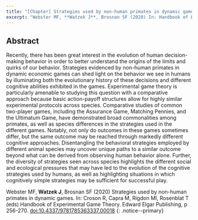 ```yaml
---
title: "[Chapter] Strategies used by non-human primates in dynamic games"
excerpt: "Webster MF, **Watzek J**, Brosnan SF (2020) In: Handbook of Experimental Game Theory"
---
```


## Abstract

Recently, there has been great interest in the evolution of human decision-making behavior in order to better understand the origins of the limits and quirks of our behavior. Strategies evidenced by non-human primates in dynamic economic games can shed light on the behavior we see in humans by illuminating both the evolutionary history of these decisions and different cognitive abilities exhibited in the games. Experimental game theory is particularly amenable to studying this question with a comparative approach because basic action-payoff structures allow for highly similar experimental protocols across species. Comparative studies of common two-player games, including the Assurance Game, Matching Pennies, and the Ultimatum Game, have demonstrated broad commonalities among primates, as well as species differences in the strategies used in the different games. Notably, not only do outcomes in these games sometimes differ, but the same outcome may be reached through markedly different cognitive approaches. Disentangling the behavioral strategies employed by different animal species may uncover unique paths to a similar outcome beyond what can be derived from observing human behavior alone. Further, the diversity of strategies seen across species highlights the different social and ecological pressures that may have led to the evolution of the cognitive strategies used by humans, as well as highlighting situations in which cognitively simple strategies may be sufficient for successful play.

Webster MF, **Watzek J**, Brosnan SF (2020) Strategies used by non-human primates in dynamic games. In: Croson R, Capra M, Rigdon MI, Rosenblat T (eds) Handbook of Experimental Game Theory. Edward Elgar Publishing, p 256-270. [doi:10.4337/9781785363337.00018](https://doi.org/10.4337/9781785363337.00018)
{: .notice--primary}
